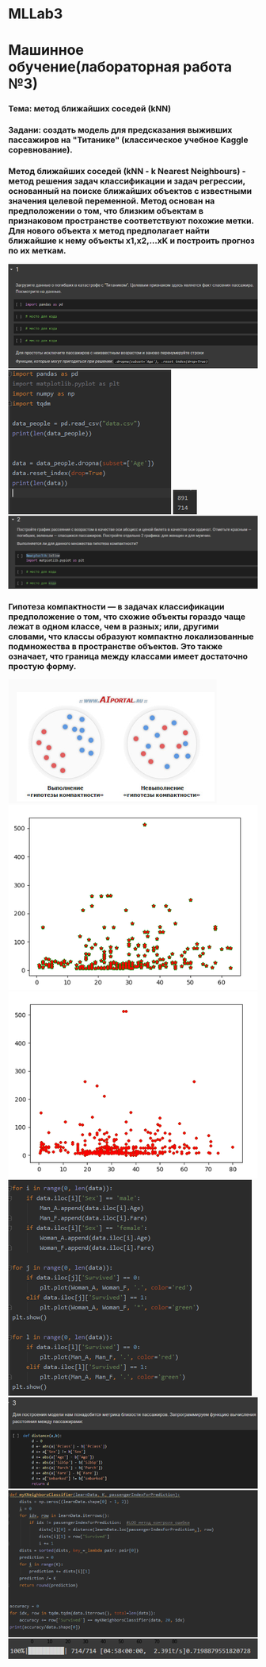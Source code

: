 # MLLab3
# Машинное обучение(лабораторная работа №3)
### Тема: метод ближайших соседей (kNN)
### Задани: создать модель для предсказания выживших пассажиров на "Титанике" (классическое учебное Kaggle соревнование).
### Метод ближайших соседей (kNN - k Nearest Neighbours) - метод решения задач классификации и задач регрессии, основанный на поиске ближайших объектов с известными значения целевой переменной. Метод основан на предположении о том, что близким объектам в признаковом пространстве соответствуют похожие метки. Для нового объекта x метод предполагает найти ближайшие к нему объекты x1,x2,...xK и построить прогноз по их меткам.
![](https://github.com/dwragon/MLLab/blob/master/lab3/s1.png)
![](https://github.com/dwragon/MLLab/blob/master/lab3/s2.png)
![](https://github.com/dwragon/MLLab/blob/master/lab3/s3.png)
![](https://github.com/dwragon/MLLab/blob/master/lab3/s4.png)
### Гипотеза компактности — в задачах классификации предположение о том, что схожие объекты гораздо чаще лежат в одном классе, чем в разных; или, другими словами, что классы образуют компактно локализованные подмножества в пространстве объектов. Это также означает, что граница между классами имеет достаточно простую форму.
![](https://github.com/dwragon/MLLab/blob/master/lab3/s5.png)
![](https://github.com/dwragon/MLLab/blob/master/lab3/s6.png)
![](https://github.com/dwragon/MLLab/blob/master/lab3/s7.png)
![](https://github.com/dwragon/MLLab/blob/master/lab3/s8.png)
![](https://github.com/dwragon/MLLab/blob/master/lab3/s9.png)
![](https://github.com/Kotenka/MLlab3/blob/master/s10.png)
![](https://github.com/Kotenka/MLlab3/blob/master/s11.png)
